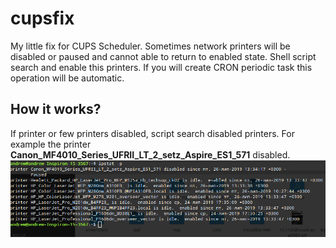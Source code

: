 # cupsfix
My little fix for CUPS Scheduler. Sometimes network printers will be disabled or paused and cannot able to return to enabled state. Shell script search and enable this printers. If you will create CRON periodic task this operation will be automatic.
## How it works?
If printer or few printers disabled, script search disabled printers. 
For example the printer **Canon_MF4010_Series_UFRII_LT_2_setz_Aspire_ES1_571** disabled. 
<img src="screenshots/printers_before.png" />
